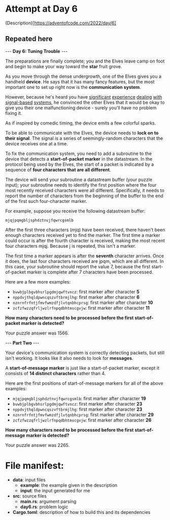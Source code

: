 # Attempt at Day 6

(Description)[https://adventofcode.com/2022/day/6]


## Repeated here

--- __Day 6: Tuning Trouble__ ---

The preparations are finally complete; you and the Elves leave camp on foot and begin to make your way toward the __star__ fruit grove.

As you move through the dense undergrowth, one of the Elves gives you a handheld __device__. He says that it has many fancy features, but the most important one to set up right now is the __communication system__.

However, because he's heard you have [significant](https://adventofcode.com/2016/day/6) [experience](https://adventofcode.com/2016/day/25) [dealing](https://adventofcode.com/2019/day/7) [with](https://adventofcode.com/2019/day/9) [signal-based](https://adventofcode.com/2019/day/16) [systems](https://adventofcode.com/2021/day/25), he convinced the other Elves that it would be okay to give you their one malfunctioning device - surely you'll have no problem fixing it.

As if inspired by comedic timing, the device emits a few colorful sparks.

To be able to communicate with the Elves, the device needs to __lock on to their signal__. The signal is a series of seemingly-random characters that the device receives one at a time.

To fix the communication system, you need to add a subroutine to the device that detects a __start-of-packet marker__ in the datastream. In the protocol being used by the Elves, the start of a packet is indicated by a sequence of __four characters that are all different__.

The device will send your subroutine a datastream buffer (your puzzle input); your subroutine needs to identify the first position where the four most recently received characters were all different. Specifically, it needs to report the number of characters from the beginning of the buffer to the end of the first such four-character marker.

For example, suppose you receive the following datastream buffer:

```
mjqjpqmgbljsphdztnvjfqwrcgsmlb
```

After the first three characters (mjq) have been received, there haven't been enough characters received yet to find the marker. The first time a marker could occur is after the fourth character is received, making the most recent four characters mjqj. Because j is repeated, this isn't a marker.

The first time a marker appears is after the __seventh__ character arrives. Once it does, the last four characters received are jpqm, which are all different. In this case, your subroutine should report the value 7, because the first start-of-packet marker is complete after 7 characters have been processed.

Here are a few more examples:

- ```bvwbjplbgvbhsrlpgdmjqwftvncz```: first marker after character __5__
- ```nppdvjthqldpwncqszvftbrmjlhg```: first marker after character __6__
- ```nznrnfrfntjfmvfwmzdfjlvtqnbhcprsg```: first marker after character __10__
- ```zcfzfwzzqfrljwzlrfnpqdbhtmscgvjw```: first marker after character __11__

__How many characters need to be processed before the first start-of-packet marker is detected?__

Your puzzle answer was 1566.

--- __Part Two__ ---

Your device's communication system is correctly detecting packets, but still isn't working. It looks like it also needs to look for __messages__.

A __start-of-message marker__ is just like a start-of-packet marker, except it consists of __14 distinct characters__ rather than 4.

Here are the first positions of start-of-message markers for all of the above examples:

- ```mjqjpqmgbljsphdztnvjfqwrcgsmlb```: first marker after character __19__
- ```bvwbjplbgvbhsrlpgdmjqwftvncz```: first marker after character __23__
- ```nppdvjthqldpwncqszvftbrmjlhg```: first marker after character __23__
- ```nznrnfrfntjfmvfwmzdfjlvtqnbhcprsg```: first marker after character __29__
- ```zcfzfwzzqfrljwzlrfnpqdbhtmscgvjw```: first marker after character __26__

__How many characters need to be processed before the first start-of-message marker is detected?__

Your puzzle answer was 2265.


# File manifest:

* __data__: input files
    + __example__: the example given in the description
    + __input__: the input generated for me
* __src__: source files
    + __main.rs__: argument parsing
    + __day6.rs__: problem logic
* __Cargo.toml__: description of how to build this and its dependencies